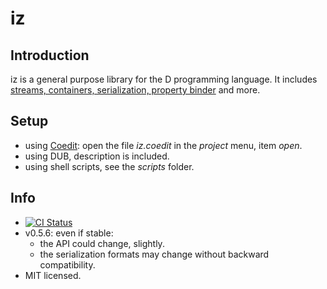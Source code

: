 iz
==

Introduction
------------
iz is a general purpose library for the D programming language. 
It includes [streams, containers, serialization, property binder](http://bbasile.github.io/iz/) and more.

Setup
-----

- using [Coedit](https://github.com/BBasile/Coedit): open the file _iz.coedit_ in the _project_ menu, item _open_.
- using DUB, description is included.
- using shell scripts, see the _scripts_ folder.

Info
----
- [![CI Status](https://travis-ci.org/BBasile/iz.svg)](https://travis-ci.org/BBasile/iz)
- v0.5.6: even if stable:
    - the API could change, slightly.
    - the serialization formats may change without backward compatibility.
- MIT licensed.